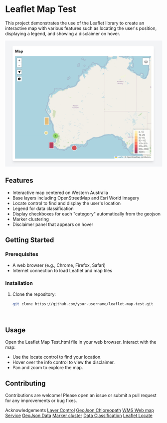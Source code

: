 # Leaflet Map Test

This project demonstrates the use of the Leaflet library to create an interactive map with various features such as locating the user's position, displaying a legend, and showing a disclaimer on hover.

![Leaflet Map Sample](Leaflet%20Map%20sample.jpeg)

## Features

- Interactive map centered on Western Australia
- Base layers including OpenStreetMap and Esri World Imagery
- Locate control to find and display the user's location
- Legend for data classification
- Display checkboxes for each "category" automatically from the geojson
- Marker clustering
- Disclaimer panel that appears on hover

## Getting Started

### Prerequisites

- A web browser (e.g., Chrome, Firefox, Safari)
- Internet connection to load Leaflet and map tiles

### Installation

1. Clone the repository:
   ```bash
   git clone https://github.com/your-username/leaflet-map-test.git




## Usage
Open the Leaflet Map Test.html file in your web browser.
Interact with the map:
- Use the locate control to find your location.
- Hover over the info control to view the disclaimer.
- Pan and zoom to explore the map.


## Contributing
Contributions are welcome! Please open an issue or submit a pull request for any improvements or bug fixes.

Acknowledgements
[Layer Control](https://leafletjs.com/examples/layers-control/)
[GeoJson Chloreopath](https://leafletjs.com/examples/choropleth/)
[WMS Web map Service](https://leafletjs.com/examples/wms/wms.html)
[GeoJson Data](https://leafletjs.com/examples/geojson/)
[Marker cluster](https://github.com/Leaflet/Leaflet.markercluster)
[Data Classification](https://github.com/balladaniel/leaflet-dataclassification)
[Leaflet Locate](https://github.com/domoritz/leaflet-locatecontrol)

